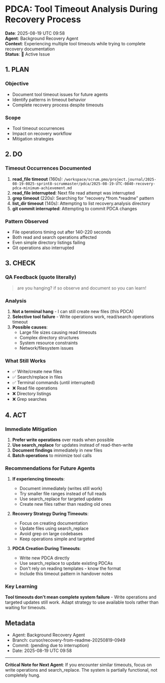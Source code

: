 # PDCA: Tool Timeout Analysis During Recovery Process

**Date**: 2025-08-19 UTC 09:58  
**Agent**: Background Recovery Agent  
**Context**: Experiencing multiple tool timeouts while trying to complete recovery documentation  
**Status**: 🔴 Active Issue

## 1. PLAN

### Objective
- Document tool timeout issues for future agents
- Identify patterns in timeout behavior
- Complete recovery process despite timeouts

### Scope
- Tool timeout occurrences
- Impact on recovery workflow
- Mitigation strategies

## 2. DO

### Timeout Occurrences Documented
1. **read_file timeout** (160s): `/workspace/scrum.pmo/project.journal/2025-08-19-0825-sprint8-scrummaster/pdca/2025-08-19-UTC-0840-recovery-pdca-minimum-achievement.md`
2. **read_file interrupted**: Next file read attempt was interrupted
3. **grep timeout** (220s): Searching for "recovery.*from.*readme" pattern
4. **list_dir timeout** (140s): Attempting to list recovery.analysis directory
5. **git commit interrupted**: Attempting to commit PDCA changes

### Pattern Observed
- File operations timing out after 140-220 seconds
- Both read and search operations affected
- Even simple directory listings failing
- Git operations also interrupted

## 3. CHECK

### QA Feedback (quote literally)
> are you hanging? if so observe and document so you can learn!

### Analysis
1. **Not a terminal hang** - I can still create new files (this PDCA)
2. **Selective tool failure** - Write operations work, read/search operations timeout
3. **Possible causes**:
   - Large file sizes causing read timeouts
   - Complex directory structures
   - System resource constraints
   - Network/filesystem issues

### What Still Works
- ✅ Write/create new files
- ✅ Search/replace in files
- ✅ Terminal commands (until interrupted)
- ❌ Read file operations
- ❌ Directory listings
- ❌ Grep searches

## 4. ACT

### Immediate Mitigation
1. **Prefer write operations** over reads when possible
2. **Use search_replace** for updates instead of read-then-write
3. **Document findings** immediately in new files
4. **Batch operations** to minimize tool calls

### Recommendations for Future Agents
1. **If experiencing timeouts**:
   - Document immediately (writes still work)
   - Try smaller file ranges instead of full reads
   - Use search_replace for targeted updates
   - Create new files rather than reading old ones

2. **Recovery Strategy During Timeouts**:
   - Focus on creating documentation
   - Update files using search_replace
   - Avoid grep on large codebases
   - Keep operations simple and targeted

3. **PDCA Creation During Timeouts**:
   - Write new PDCA directly
   - Use search_replace to update existing PDCAs
   - Don't rely on reading templates - know the format
   - Include this timeout pattern in handover notes

### Key Learning
**Tool timeouts don't mean complete system failure** - Write operations and targeted updates still work. Adapt strategy to use available tools rather than waiting for timeouts.

## Metadata
- Agent: Background Recovery Agent
- Branch: cursor/recovery-from-readme-20250819-0949  
- Commit: (pending due to interruption)
- Date: 2025-08-19 UTC 09:58

---

**Critical Note for Next Agent**: If you encounter similar timeouts, focus on write operations and search_replace. The system is partially functional, not completely hung.